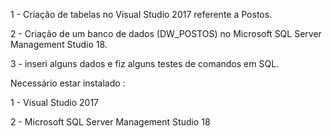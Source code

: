 1 - Criação de tabelas no Visual Studio 2017 referente a Postos.

2 - Criação de um banco de dados (DW_POSTOS) no Microsoft SQL Server Management Studio 18.

3 - inseri alguns dados  e fiz alguns testes de comandos em SQL.


Necessário estar instalado :

1 - Visual Studio 2017

2 - Microsoft SQL Server Management Studio 18
